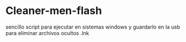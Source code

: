 # Cleaner-men-flash
sencillo script para ejecutar en sistemas windows y guardarlo en la usb 
para eliminar archivos ocultos .lnk 
